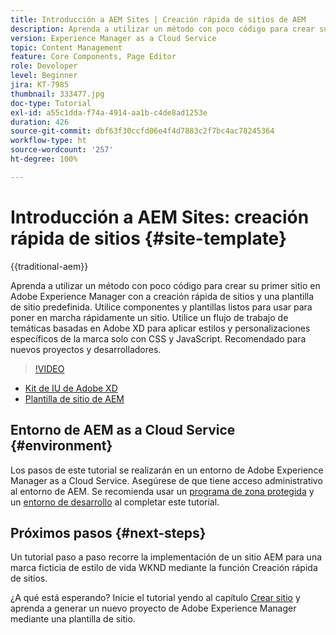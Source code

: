 ```yaml
---
title: Introducción a AEM Sites | Creación rápida de sitios de AEM
description: Aprenda a utilizar un método con poco código para crear su primer sitio en Adobe Experience Manager con a creación rápida de sitios y una plantilla de sitio predefinida. Utilice componentes y plantillas listos para usar para poner en marcha rápidamente un sitio. Utilice un flujo de trabajo de temáticas basadas en Adobe XD para aplicar estilos y personalizaciones específicos de la marca solo con CSS y JavaScript. Recomendado para nuevos proyectos y desarrolladores.
version: Experience Manager as a Cloud Service
topic: Content Management
feature: Core Components, Page Editor
role: Developer
level: Beginner
jira: KT-7985
thumbnail: 333477.jpg
doc-type: Tutorial
exl-id: a55c1dda-f74a-4914-aa1b-c4de8ad1253e
duration: 426
source-git-commit: dbf63f30ccfd06e4f4d7883c2f7bc4ac78245364
workflow-type: ht
source-wordcount: '257'
ht-degree: 100%

---
```


# Introducción a AEM Sites: creación rápida de sitios {#site-template}

{{traditional-aem}}

Aprenda a utilizar un método con poco código para crear su primer sitio en Adobe Experience Manager con a creación rápida de sitios y una plantilla de sitio predefinida. Utilice componentes y plantillas listos para usar para poner en marcha rápidamente un sitio. Utilice un flujo de trabajo de temáticas basadas en Adobe XD para aplicar estilos y personalizaciones específicos de la marca solo con CSS y JavaScript. Recomendado para nuevos proyectos y desarrolladores.

>[!VIDEO](https://video.tv.adobe.com/v/343264?captions=spa&quality=12&learn=on)

* [Kit de IU de Adobe XD](https://github.com/adobe/aem-site-template-basic/blob/main/files/wireframe.xd)
* [Plantilla de sitio de AEM](https://github.com/adobe/aem-site-template-basic)

## Entorno de AEM as a Cloud Service {#environment}

Los pasos de este tutorial se realizarán en un entorno de Adobe Experience Manager as a Cloud Service. Asegúrese de que tiene acceso administrativo al entorno de AEM. Se recomienda usar un [programa de zona protegida](https://experienceleague.adobe.com/docs/experience-manager-cloud-service/onboarding/getting-access/sandbox-programs/introduction-sandbox-programs.html?lang=es) y un [entorno de desarrollo](https://experienceleague.adobe.com/docs/experience-manager-cloud-service/implementing/using-cloud-manager/manage-environments.html?lang=es) al completar este tutorial.

## Próximos pasos {#next-steps}

Un tutorial paso a paso recorre la implementación de un sitio AEM para una marca ficticia de estilo de vida WKND mediante la función Creación rápida de sitios.

¿A qué está esperando? Inicie el tutorial yendo al capítulo [Crear sitio](create-site.md) y aprenda a generar un nuevo proyecto de Adobe Experience Manager mediante una plantilla de sitio.
